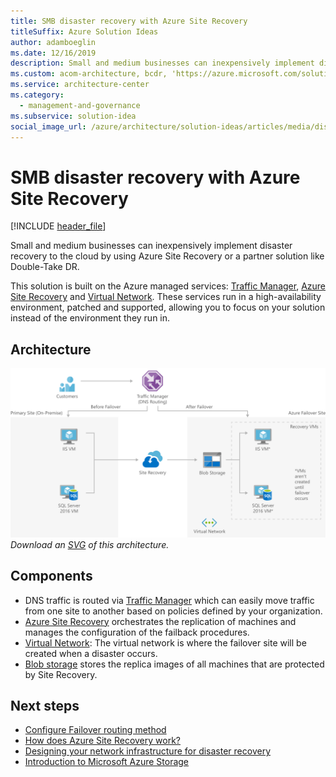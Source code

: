 ```yaml
---
title: SMB disaster recovery with Azure Site Recovery
titleSuffix: Azure Solution Ideas
author: adamboeglin
ms.date: 12/16/2019
description: Small and medium businesses can inexpensively implement disaster recovery to the cloud by using Azure Site Recovery or a partner solution like Double-Take DR.
ms.custom: acom-architecture, bcdr, 'https://azure.microsoft.com/solutions/architecture/disaster-recovery-smb-azure-site-recovery/'
ms.service: architecture-center
ms.category:
  - management-and-governance
ms.subservice: solution-idea
social_image_url: /azure/architecture/solution-ideas/articles/media/disaster-recovery-smb-azure-site-recovery.png
---
```


# SMB disaster recovery with Azure Site Recovery

[!INCLUDE [header_file](../../../includes/sol-idea-header.md)]

Small and medium businesses can inexpensively implement disaster recovery to the cloud by using Azure Site Recovery or a partner solution like Double-Take DR.

This solution is built on the Azure managed services: [Traffic Manager](https://azure.microsoft.com/services/traffic-manager), [Azure Site Recovery](https://azure.microsoft.com/services/site-recovery) and [Virtual Network](https://azure.microsoft.com/services/virtual-network). These services run in a high-availability environment, patched and supported, allowing you to focus on your solution instead of the environment they run in.

## Architecture

![Architecture Diagram](../media/disaster-recovery-smb-azure-site-recovery.png)
*Download an [SVG](../media/disaster-recovery-smb-azure-site-recovery.svg) of this architecture.*

## Components

* DNS traffic is routed via [Traffic Manager](https://azure.microsoft.com/services/traffic-manager) which can easily move traffic from one site to another based on policies defined by your organization.
* [Azure Site Recovery](https://azure.microsoft.com/services/site-recovery) orchestrates the replication of machines and manages the configuration of the failback procedures.
* [Virtual Network](https://azure.microsoft.com/services/virtual-network): The virtual network is where the failover site will be created when a disaster occurs.
* [Blob storage](https://azure.microsoft.com/services/storage/blobs) stores the replica images of all machines that are protected by Site Recovery.

## Next steps

* [Configure Failover routing method](https://docs.microsoft.com/api/Redirect/documentation/articles/traffic-manager-configure-failover-routing-method)
* [How does Azure Site Recovery work?](https://docs.microsoft.com/api/Redirect/documentation/articles/site-recovery-components)
* [Designing your network infrastructure for disaster recovery](https://docs.microsoft.com/api/Redirect/documentation/articles/site-recovery-network-design)
* [Introduction to Microsoft Azure Storage](https://docs.microsoft.com/api/Redirect/documentation/articles/storage-introduction)
